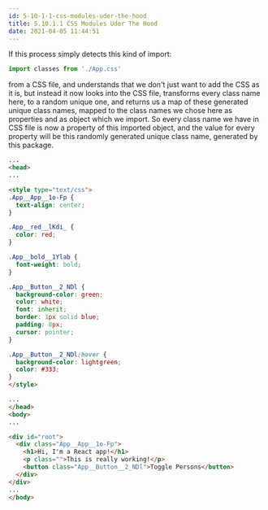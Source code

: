 ```yaml
---
id: 5-10-1-1-css-modules-uder-the-hood
title: 5.10.1.1 CSS Modules Uder The Hood
date: 2021-04-05 11:44:51
---
```


If this process simply detects this kind of import:

```jsx
import classes from './App.css'
```

from a CSS file, and understands that we don't just want to add the CSS as it is, but instead it now looks into the CSS file, transforms every class name here, to a random unique one, and returns us a map of these generated unique class names, mapped to the class names we chose here as properties and as object which we import. So every class name we have in CSS file is now a property of this imported object, and the value for every property will be this randomly generated unique class name, generated by this package.

```html {39,42} title="Final file"
...
<head>
...

<style type="text/css">
.App__App__1o-Fp {
  text-align: center;
}

.App__red__lKdi_ {
  color: red;
}

.App__bold__1Ylab {
  font-weight: bold;
}

.App__Button__2_NDl {
  background-color: green;
  color: white;
  font: inherit;
  border: 1px solid blue;
  padding: 8px;
  cursor: pointer;
}

.App__Button__2_NDl:hover {
  background-color: lightgreen;
  color: #333;
}
</style>

...
</head>
<body>
...

<div id="root">
  <div class="App__App__1o-Fp">
    <h1>Hi, I'm a React app!</h1>
    <p class="">This is really working!</p>
    <button class="App__Button__2_NDl">Toggle Persons</button>
  </div>
</div>
...
</body>
```
